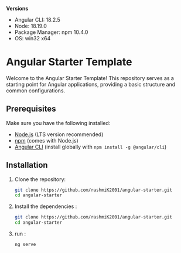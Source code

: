
**Versions**

 - Angular CLI: 18.2.5 
 - Node: 18.19.0
 -  Package Manager: npm 10.4.0
 - OS: win32 x64

# Angular Starter Template

Welcome to the Angular Starter Template! This repository serves as a starting point for Angular applications, providing a basic structure and common configurations.



## Prerequisites

Make sure you have the following installed:

- [Node.js](https://nodejs.org/) (LTS version recommended)
- [npm](https://www.npmjs.com/) (comes with Node.js)
- [Angular CLI](https://angular.io/cli) (install globally with `npm install -g @angular/cli`)

## Installation

1. Clone the repository:
   ```bash
   git clone https://github.com/rashmiK2001/angular-starter.git
   cd angular-starter
2. Install the dependencies :
   ```bash
   git clone https://github.com/rashmiK2001/angular-starter.git
   cd angular-starter
3. run :
   ```bash
   ng serve 
